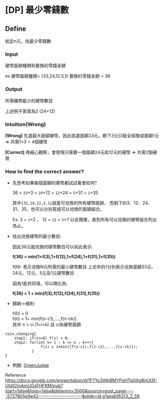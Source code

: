 # [DP] 最少零錢數

## Define
給定n元，找最少零錢數

### Input
硬幣面額種類和要換的零錢金額

ex 硬幣面額種類= {33,24,12,5,1}
   要換的零錢金額 = 36
### Output
所需攜帶最少的硬幣數目

上述例子答案為2 (24+12)

### Intuition(Wrong)

**[Wrong]**
先選最大面額硬幣，因此挑選面額33元，剩下3元只能全部換成面額1元
=> 共需1+3 = 4個硬幣

**[Correct]**
再細心觀察，會發現只需要一個面額24元和12元的硬幣
=> 共需2個硬幣

### How to find the correct answer?

+ 先思考如果每個面額的硬幣都試試看會如何?

    36 = `33`+3 = `24`+12 = `12`+24 = `5`+31 = `1`+35

    其中`{33,24,12,5,1}`就是可兌換的所有硬幣面額，
    而剩下的3、12、24、31、35，也可以分別寫成可以兌換的面額組合。
    
    Ex:  3 = `1`+2 ，
        12 = `12` = `5`+7
        以此類推，直到所有可以兌換的硬幣組合列出為止。

+ 找出兌換硬幣的最少數目:
    
    因此36元能兌換的硬幣數目可以如此表示:

    **f(36) = min(1+f(3),1+f(12),1+f(24),1+f(31),1+f(35))**

    f(N): 表示兌換N元所需的最小硬幣數目
    上式中的1分別表示兌換面額33元、24元、12元、5元及1元硬幣數目

    因為1是共同項，可以簡化為:

    **f(36) = 1 + min(f(3),f(12),f(24),f(31),f(35))**

+ 歸納->規則:

    f(0) = 0  
    f(n) = 1+ min(f(n-c1),....,f(n-ck))    
    其中 n > ci  (1<i<k) 且 ci為硬幣面額  


```
coin_changing{
    step1: if(z<=0) f(z) = 0;
    step2: for(int k= 1 ; k <= n ; k++){
                f(z) = 1+min({f(z-c1),f(z-c2),...,f(z-ck)});
            }
}
```

+ 例題:
[GreenJudge](https://github.com/StarCoral/Competitive-Programming/blob/master/GreenJudge/b028.cpp)


Reference
https://docs.google.com/presentation/d/1F7Yo3WkBMYPqHTgG9gBnUI3f-Utdil2mAmUGsFHFftM/pub?start=false&loop=false&delayms=3000&source=post_page-----5727805e9e42----------------------&slide=id.g1aeab16313_2_56